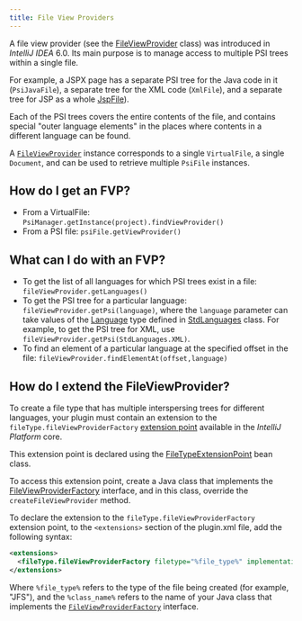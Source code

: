 ```yaml
---
title: File View Providers
---
```


A file view provider (see the [FileViewProvider](upsource:///platform/core-api/src/com/intellij/psi/FileViewProvider.java) class) was introduced in *IntelliJ IDEA* 6.0. Its main purpose is to manage access to multiple PSI trees within a single file.

For example, a JSPX page has a separate PSI tree for the Java code in it (`PsiJavaFile`), a separate tree for the XML code (`XmlFile`), and a separate tree for JSP as a whole [JspFile](upsource:///java/jsp-openapi/src/com/intellij/psi/jsp/JspFile.java)).

Each of the PSI trees covers the entire contents of the file, and contains special "outer language elements" in the places where contents in a different language can be found.

A [`FileViewProvider`](upsource:///platform/core-api/src/com/intellij/psi/FileViewProvider.java) instance corresponds to a single `VirtualFile`, a single `Document`, and can be used to retrieve multiple `PsiFile` instances.

## How do I get an FVP?

* From a VirtualFile: `PsiManager.getInstance(project).findViewProvider()`
* From a PSI file: `psiFile.getViewProvider()`

## What can I do with an FVP?

* To get the list of all languages for which PSI trees exist in a file: `fileViewProvider.getLanguages()`
* To get the PSI tree for a particular language: `fileViewProvider.getPsi(language)`, where the `language` parameter can take values of the [Language](upsource:///platform/core-api/src/com/intellij/lang/Language.java) type defined in [StdLanguages](upsource:///platform/platform-api/src/com/intellij/lang/StdLanguages.java) class. For example, to get the PSI tree for XML, use `fileViewProvider.getPsi(StdLanguages.XML)`.
* To find an element of a particular language at the specified offset in the file: `fileViewProvider.findElementAt(offset,language)`

## How do I extend the FileViewProvider?

To create a file type that has multiple interspersing trees for different languages, your plugin must contain an extension to the `fileType.fileViewProviderFactory` [extension point](/basics/plugin_structure/plugin_extensions_and_extension_points.md) available in the *IntelliJ Platform* core.

This extension point is declared using the [FileTypeExtensionPoint](upsource:///platform/core-api/src/com/intellij/openapi/fileTypes/FileTypeExtensionPoint.java)
bean class.

To access this extension point, create a Java class that implements the [FileViewProviderFactory](upsource:///platform/core-api/src/com/intellij/psi/FileViewProviderFactory.java) interface, and in this class, override the `createFileViewProvider` method.

To declare the extension to the `fileType.fileViewProviderFactory` extension point, to the `<extensions>` section of the plugin.xml file, add the following syntax:

```xml
<extensions>
  <fileType.fileViewProviderFactory filetype="%file_type%" implementationClass="%class_name%" />
</extensions>
```

Where `%file_type%` refers to the type of the file being created (for example, "JFS"), and the `%class_name%` refers to the name of your Java class that implements the [`FileViewProviderFactory`](upsource:///platform/core-api/src/com/intellij/psi/FileViewProviderFactory.java) interface.
